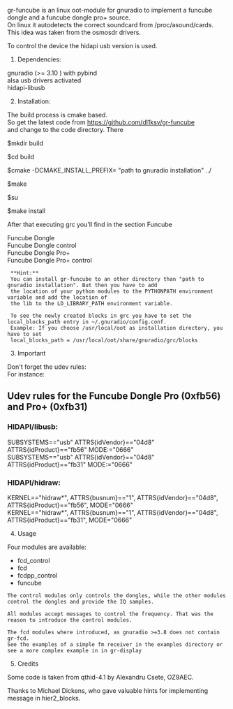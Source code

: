 gr-funcube is an linux oot-module for gnuradio to implement a funcube dongle and a funcube dongle pro+ source.  
On linux it autodetects the correct soundcard from /proc/asound/cards.  
This idea was taken from the osmosdr drivers.

To control the device the hidapi usb version is used.

1. Dependencies:  

 gnuradio (>= 3.10 ) with pybind  
 alsa usb drivers activated  
 hidapi-libusb  

2. Installation:    

 The build process is cmake based.  
 So get the latest code from https://github.com/dl1ksv/gr-funcube  
 and change to the code directory. There   
 
 $mkdir build

 $cd build
  
 $cmake -DCMAKE_INSTALL_PREFIX= "path to gnuradio installation" ../  

 $make

 $su  

 $make install

      
 After that executing grc  you'll find in the section Funcube   

 Funcube Dongle  
 Funcube Dongle control  
 Funcube Dongle Pro+  
 Funcube Dongle Pro+ control

     **Hint:**  
     You can install gr-funcube to an other directory than "path to gnuradio installation". But then you have to add
     the location of your python modules to the PYTHONPATH environment variable and add the location of
     the lib to the LD_LIBRARY_PATH environment variable.

     To see the newly created blocks in grc you have to set the local_blocks_path entry in ~/.gnuradio/config.conf.
     Example: If you choose /usr/local/oot as installation directory, you have to set 
     local_blocks_path = /usr/local/oot/share/gnuradio/grc/blocks
     

3. Important  

  Don't forget the udev rules:  
  For instance:  

  ## Udev rules for the Funcube Dongle Pro (0xfb56) and Pro+ (0xfb31)
   
  ### HIDAPI/libusb:  

  SUBSYSTEMS=="usb" ATTRS{idVendor}=="04d8" ATTRS{idProduct}=="fb56" MODE:="0666"    
  SUBSYSTEMS=="usb" ATTRS{idVendor}=="04d8" ATTRS{idProduct}=="fb31" MODE:="0666"  

  ### HIDAPI/hidraw:
  
  KERNEL=="hidraw*", ATTRS{busnum}=="1", ATTRS{idVendor}=="04d8", ATTRS{idProduct}=="fb56", MODE="0666"  
  KERNEL=="hidraw*", ATTRS{busnum}=="1", ATTRS{idVendor}=="04d8", ATTRS{idProduct}=="fb31", MODE="0666"  

4. Usage  

  Four modules are available:  
   - fcd_control  
   - fcd  
   - fcdpp_control  
   - funcube  
  
    The control modules only controls the dongles, while the other modules control the dongles and provide the IQ samples.

    All modules accept messages to control the frequency. That was the reason to introduce the control modules.

    The fcd modules where introduced, as gnuradio >=3.8 does not contain gr-fcd.  
    See the examples of a simple fm receiver in the examples directory or see a more complex example in in gr-display


5. Credits  
  
  Some code is taken from qthid-4.1 by Alexandru Csete, OZ9AEC.  

 Thanks to Michael Dickens, who gave valuable hints for implementing message in hier2_blocks.
